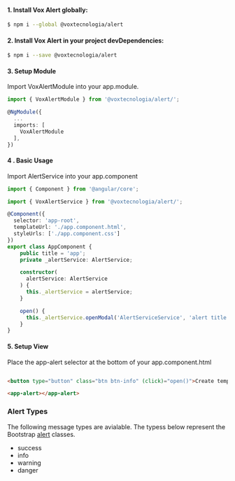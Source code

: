 
#### 1. Install Vox Alert globally:


```sh
$ npm i --global @voxtecnologia/alert
```

#### 2. Install Vox Alert in your project devDependencies:

```sh
$ npm i --save @voxtecnologia/alert
```

#### 3. Setup Module

Import VoxAlertModule into your app.module.

```ts
import { VoxAlertModule } from '@voxtecnologia/alert/';

@NgModule({
  ...
  imports: [
    VoxAlertModule
  ],
})
```


#### 4 . Basic Usage
Import AlertService into your app.component

```ts
import { Component } from '@angular/core';

import { VoxAlertService } from '@voxtecnologia/alert/';

@Component({
  selector: 'app-root',
  templateUrl: './app.component.html',
  styleUrls: ['./app.component.css']
})
export class AppComponent {
    public title = 'app';
    private _alertService: AlertService;

    constructor(
      alertService: AlertService
    ) {
      this._alertService = alertService;
    }

    open() {
      this._alertService.openModal('AlertServiceService', 'alert title', 'success');
    }
}

```

#### 5. Setup View
Place the app-alert selector at the bottom of your app.component.html
```html

<button type="button" class="btn btn-info" (click)="open()">Create template alert</button>

<app-alert></app-alert>

```

### Alert Types
The following message types are avialable. The typess below represent the Bootstrap [alert](https://v4-alpha.getbootstrap.com/components/alerts/) classes.
* success
* info
* warning
* danger
